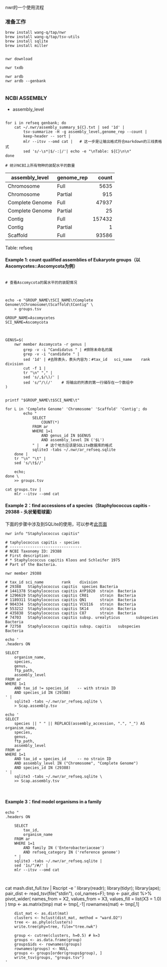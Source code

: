 nwr的一个使用流程

### 准备工作

```shell
brew install wang-q/tap/nwr
brew install wang-q/tap/tsv-utils
brew install sqlite
brew install miller


nwr download

nwr txdb

nwr ardb
nwr ardb --genbank


```

### NCBI ASSEMBLY

* assembly_level

```shell

for i in refseq genbank; do
    cat ~/.nwr/assembly_summary_${C}.txt | sed '1d' | 
        tsv-summarize -H -g assembly_level,genome_rep --count |
        keep-header -- sort |
        mlr --itsv --omd cat |   # 这一步是让输出格式符合markdown的三线表格式
        sed 's/-\s*|$/-:|/'| echo -e "\nTable: ${C}\n\n"
done

# 统计NCBI上所有物种的装配水平的数量

```
| assembly_level | genome_rep | count |
| --- | --- | ---:|
| Chromosome | Full | 5635 |
| Chromosome | Partial | 915 |
| Complete Genome | Full | 47937 |
| Complete Genome | Partial | 25 |
| Contig | Full | 157432 |
| Contig | Partial | 1 |
| Scaffold | Full | 93586 |

Table: refseq

#### Example 1: count qualified assemblies of Eukaryote groups（以Ascomycetes::Ascomycota为例）

```shell

# 查看Ascomycota的属水平的的装配情况



echo -e "GROUP_NAME\tSCI_NAME\tComplete Genome\tChromosome\tScaffold\tContig" \
    > groups.tsv

GROUP_NAME=Ascomycetes
SCI_NAME=Ascomycota



GENUS=$(
    nwr member Ascomycota -r genus |
        grep -v -i "Candidatus " | #排除未命名的属
        grep -v -i "candidate " |
        sed '1d' | #去除表头，表头内容为：#tax_id   sci_name    rank    division
        cut -f 1 |
        tr "\n" "," |
        sed 's/,$/\)/' |
        sed 's/^/\(/'    # 将输出的列表的第一行储存在一个数组中
)


printf "$GROUP_NAME\t$SCI_NAME\t"

for L in 'Complete Genome' 'Chromosome' 'Scaffold' 'Contig'; do
        echo "
            SELECT
                COUNT(*)
            FROM ar
            WHERE 1=1
                AND genus_id IN $GENUS
                AND assembly_level IN ('$L')
            " |   # 这个地方应该是SQLite数据库的格式
            sqlite3 -tabs ~/.nwr/ar_refseq.sqlite
    done |
    tr "\n" "\t" |
    sed 's/\t$//'

    echo;
done \
    >> groups.tsv

cat groups.tsv |
    mlr --itsv --omd cat

```

#### Example 2：find accessions of a species（Staphylococcus capitis - 29388 - 头状葡萄球菌）

下面的步骤中涉及到SQLite的使用，可以参考[此页面](./SQLite.md)

```shell
nwr info "Staphylococcus capitis"

# taphylococcus capitis - species
# --------------------------------
# NCBI Taxonomy ID: 29388
# First description:
# * Staphylococcus capitis Kloos and Schleifer 1975
# Part of the Bacteria.

nwr member 29388

# tax_id sci_name        rank    division
# 29388   Staphylococcus capitis  species Bacteria
# 1441378 Staphylococcus capitis AYP1020  strain  Bacteria
# 1296619 Staphylococcus capitis CR01     strain  Bacteria
# 1189311 Staphylococcus capitis QN1      strain  Bacteria
# 904334  Staphylococcus capitis VCU116   strain  Bacteria
# 553212  Staphylococcus capitis SK14     strain  Bacteria
# 435838  Staphylococcus capitis C87      strain  Bacteria
# 74703   Staphylococcus capitis subsp. urealyticus       subspecies      Bacteria
# 72758   Staphylococcus capitis subsp. capitis   subspecies      Bacteria

```

```shell
echo '
.headers ON

SELECT
    organism_name,
    species,
    genus,
    ftp_path,
    assembly_level
FROM ar
WHERE 1=1
    AND tax_id != species_id    -- with strain ID
    AND species_id IN (29388)
' |
    sqlite3 -tabs ~/.nwr/ar_refseq.sqlite \
    > Scap.assembly.tsv

echo '
SELECT
    species || " " || REPLACE(assembly_accession, ".", "_") AS organism_name,
    species,
    genus,
    ftp_path,
    assembly_level
FROM ar
WHERE 1=1
    AND tax_id = species_id     -- no strain ID
    AND assembly_level IN ("Chromosome", "Complete Genome")
    AND species_id IN (29388)
' |
    sqlite3 -tabs ~/.nwr/ar_refseq.sqlite \
    >> Scap.assembly.tsv



```
#### Example 3：find model organisms in a family

```shell
echo "
.headers ON

    SELECT
        tax_id,
        organism_name
    FROM ar
    WHERE 1=1
        AND family IN ('Enterobacteriaceae')
        AND refseq_category IN ('reference genome')
    " |
    sqlite3 -tabs ~/.nwr/ar_refseq.sqlite |
    sed '1s/^/#/' |
    mlr --itsv --omd cat



```





cat mash.dist_full.tsv |
    Rscript -e '
        library(readr);
        library(tidyr);
        library(ape);
        pair_dist <- read_tsv(file("stdin"), col_names=F);
        tmp <- pair_dist %>%
            pivot_wider( names_from = X2, values_from = X3, values_fill = list(X3 = 1.0) )
        tmp <- as.matrix(tmp)
        mat <- tmp[,-1]
        rownames(mat) <- tmp[,1]

        dist_mat <- as.dist(mat)
        clusters <- hclust(dist_mat, method = "ward.D2")
        tree <- as.phylo(clusters)
        write.tree(phy=tree, file="tree.nwk")

        group <- cutree(clusters, h=0.5) # k=3
        groups <- as.data.frame(group)
        groups$ids <- rownames(groups)
        rownames(groups) <- NULL
        groups <- groups[order(groups$group), ]
        write_tsv(groups, "groups.tsv")
    '





